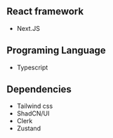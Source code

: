 ## React framework
- Next.JS

## Programing Language
- Typescript

## Dependencies
- Tailwind css
- ShadCN/UI
- Clerk
- Zustand